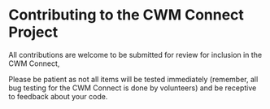 Contributing to the CWM Connect Project
===============
All contributions are welcome to be submitted for review for inclusion in the CWM Connect,

Please be patient as not all items will be tested immediately (remember, all bug testing for the CWM Connect is done by volunteers) and be receptive to feedback about your code.
